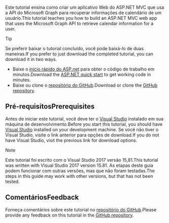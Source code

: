 <!-- markdownlint-disable MD002 MD041 -->

<span data-ttu-id="e038d-101">Este tutorial ensina como criar um aplicativo Web do ASP.NET MVC que usa a API do Microsoft Graph para recuperar informações de calendário de um usuário.</span><span class="sxs-lookup"><span data-stu-id="e038d-101">This tutorial teaches you how to build an ASP.NET MVC web app that uses the Microsoft Graph API to retrieve calendar information for a user.</span></span>

> [!TIP]
> <span data-ttu-id="e038d-102">Se preferir baixar o tutorial concluído, você pode baixá-lo de duas maneiras.</span><span class="sxs-lookup"><span data-stu-id="e038d-102">If you prefer to just download the completed tutorial, you can download it in two ways.</span></span>
>
> - <span data-ttu-id="e038d-103">Baixe o [início rápido do ASP.net](https://developer.microsoft.com/graph/quick-start?platform=option-dotnet) para obter o código de trabalho em minutos.</span><span class="sxs-lookup"><span data-stu-id="e038d-103">Download the [ASP.NET quick start](https://developer.microsoft.com/graph/quick-start?platform=option-dotnet) to get working code in minutes.</span></span>
> - <span data-ttu-id="e038d-104">Baixe ou clone o [repositório do GitHub](https://github.com/microsoftgraph/msgraph-training-aspnetmvcapp).</span><span class="sxs-lookup"><span data-stu-id="e038d-104">Download or clone the [GitHub repository](https://github.com/microsoftgraph/msgraph-training-aspnetmvcapp).</span></span>

## <a name="prerequisites"></a><span data-ttu-id="e038d-105">Pré-requisitos</span><span class="sxs-lookup"><span data-stu-id="e038d-105">Prerequisites</span></span>

<span data-ttu-id="e038d-106">Antes de iniciar este tutorial, você deve ter o [Visual Studio](https://visualstudio.microsoft.com/vs/) instalado em sua máquina de desenvolvimento.</span><span class="sxs-lookup"><span data-stu-id="e038d-106">Before you start this tutorial, you should have [Visual Studio](https://visualstudio.microsoft.com/vs/) installed on your development machine.</span></span> <span data-ttu-id="e038d-107">Se você não tiver o Visual Studio, visite o link anterior para opções de download.</span><span class="sxs-lookup"><span data-stu-id="e038d-107">If you do not have Visual Studio, visit the previous link for download options.</span></span>

> [!NOTE]
> <span data-ttu-id="e038d-108">Este tutorial foi escrito com o Visual Studio 2017 versão 15,81.</span><span class="sxs-lookup"><span data-stu-id="e038d-108">This tutorial was written with Visual Studio 2017 version 15.81.</span></span> <span data-ttu-id="e038d-109">As etapas deste guia podem funcionar com outras versões, mas que não foram testadas.</span><span class="sxs-lookup"><span data-stu-id="e038d-109">The steps in this guide may work with other versions, but that has not been tested.</span></span>

## <a name="feedback"></a><span data-ttu-id="e038d-110">Comentários</span><span class="sxs-lookup"><span data-stu-id="e038d-110">Feedback</span></span>

<span data-ttu-id="e038d-111">Forneça comentários sobre este tutorial no [repositório do GitHub](https://github.com/microsoftgraph/msgraph-training-aspnetmvcapp).</span><span class="sxs-lookup"><span data-stu-id="e038d-111">Please provide any feedback on this tutorial in the [GitHub repository](https://github.com/microsoftgraph/msgraph-training-aspnetmvcapp).</span></span>